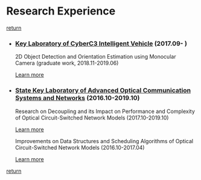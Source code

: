 # Research Experience

[return](../index.md)

- ### [Key Laboratory of CyberC3 Intelligent Vehicle](http://cyberc3.sjtu.edu.cn/) (2017.09- )

    2D Object Detection and Orientation Estimation using Monocular Camera (graduate work, 2018.11-2019.06)

    [Learn more](cyberc3/ffnet/ffnet.md)

- ### [State Key Laboratory of Advanced Optical Communication Systems and Networks](http://loct.sjtu.edu.cn/CN/Default.aspx) (2016.10-2019.10)

    Research on Decoupling and its Impact on Performance and Complexity
    of Optical Circuit-Switched Network Models (2017.10-2019.10)

    [Learn more](front/decoupling/decoupling.md)

    Improvements on Data Structures and Scheduling Algorithms
    of Optical Circuit-Switched Network Models (2016.10-2017.04)

    [Learn more](front/scaling_up/scaling_up.md)

[return](../index.md)

